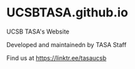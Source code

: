 # UCSBTASA.github.io
UCSB TASA's Website

Developed and maintainedn by TASA Staff

Find us at https://linktr.ee/tasaucsb

